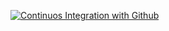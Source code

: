 [![Continuos Integration with Github](https://github.com/lucasllopes/lopes-microservices/actions/workflows/docker-publish.yml/badge.svg)](https://github.com/lucasllopes/lopes-microservices/actions/workflows/docker-publish.yml)
